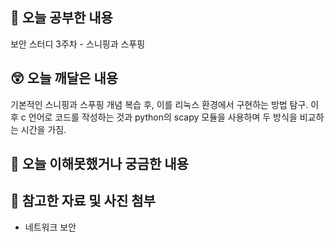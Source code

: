 
## 📝 오늘 공부한 내용
보안 스터디 3주차 - 스니핑과 스푸핑
## 😲 오늘 깨달은 내용
기본적인 스니핑과 스푸핑 개념 복습 후, 이를 리눅스 환경에서 구현하는 방법 탐구.
이후 c 언어로 코드를 작성하는 것과 python의 scapy 모듈을 사용하며
두 방식을 비교하는 시간을 가짐.

## 🥲 오늘 이해못했거나 궁금한 내용


      
## 📁 참고한 자료 및 사진 첨부
- 네트워크 보안 
